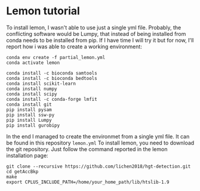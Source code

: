 # Lemon tutorial

To install lemon, I wasn't able to use just a single yml file. Probably, the conflicting software would be Lumpy, that instead of being installed from conda needs to be installed from pip. If I have time I will try it
but for now, I'll report how i was able to create a working environment:

```
conda env create -f partial_lemon.yml
conda activate lemon

conda install -c bioconda samtools
conda install -c bioconda bedtools
conda install scikit-learn
conda install numpy
conda install scipy
conda install -c conda-forge lmfit
conda install git
pip install pysam
pip install ssw-py
pip install Lumpy
pip install gurobipy
```
In the end I managed to create the environmet from a single yml file. It can be found in this repository `lemon.yml`
To install lemon, you need to download the git repository. Just follow the command reported in the lemon installation page:

```
git clone --recursive https://github.com/lichen2018/hgt-detection.git
cd getAccBkp
make
export CPLUS_INCLUDE_PATH=/home/your_home_path/lib/htslib-1.9
```
